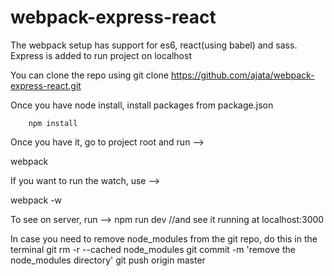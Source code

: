 # webpack-express-react

The webpack setup has support for es6, react(using babel) and sass.
Express is added to run project on localhost


You can clone the repo using 
git clone https://github.com/ajata/webpack-express-react.git

Once you have node install, 
install packages from package.json  

		npm install     

Once you have it, go to project root and run -->

webpack

If you want to run the watch, use -->

webpack -w

To see on server, run -->
npm run dev //and see it running at localhost:3000


In case you need to remove node_modules from the git repo, do this in the terminal
git rm -r --cached node_modules
git commit -m 'remove the node_modules directory'
git push origin master
